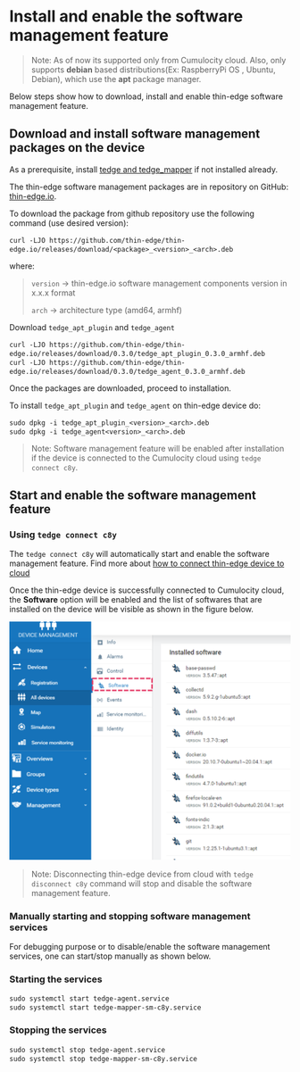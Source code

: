 # Install and enable the software management feature

> Note: As of now its supported only from Cumulocity cloud. Also, only supports **debian** based
 distributions(Ex: RaspberryPi OS , Ubuntu, Debian), which use the **apt** package manager.

Below steps show how to download, install and enable thin-edge software management feature.

## Download and install software management packages on the device

As a prerequisite, install [tedge and tedge_mapper](../howto-guides/002_installation.md) if not installed already. 

The thin-edge software management packages are in repository on GitHub: [thin-edge.io](https://github.com/thin-edge/thin-edge.io/releases).

To download the package from github repository use the following command (use desired version):

```shell
curl -LJO https://github.com/thin-edge/thin-edge.io/releases/download/<package>_<version>_<arch>.deb
```

where:
> `version` -> thin-edge.io software management components version in x.x.x format
>
> `arch` -> architecture type (amd64, armhf)

Download `tedge_apt_plugin` and `tedge_agent`

```shell
curl -LJO https://github.com/thin-edge/thin-edge.io/releases/download/0.3.0/tedge_apt_plugin_0.3.0_armhf.deb
curl -LJO https://github.com/thin-edge/thin-edge.io/releases/download/0.3.0/tedge_agent_0.3.0_armhf.deb
```

Once the packages are downloaded, proceed to installation.

To install `tedge_apt_plugin` and `tedge_agent` on thin-edge device do:

```shell
sudo dpkg -i tedge_apt_plugin_<version>_<arch>.deb
sudo dpkg -i tedge_agent<version>_<arch>.deb
```

> Note: Software management feature will be enabled after installation if the device
is connected to the Cumulocity cloud using `tedge connect c8y`.

## Start and enable the software management feature

### Using `tedge connect c8y`

The `tedge connect c8y` will automatically start and enable the software management feature.
Find more about [how to connect thin-edge device to cloud](../howto-guides/004_connect.md)

Once the thin-edge device is successfully connected to Cumulocity cloud, the **Software** option will be enabled and
the list of softwares that are installed on the device will be visible as shown in the figure below.

![Add new software](./images/start-software-management.png)

> Note: Disconnecting thin-edge device from cloud with `tedge disconnect c8y` command will stop and disable the software management feature.


### Manually starting and stopping software management services

For debugging purpose or to disable/enable the software management services, one can start/stop manually as shown below.

### Starting the services

```shell
sudo systemctl start tedge-agent.service
sudo systemctl start tedge-mapper-sm-c8y.service
```

### Stopping the services

```shell
sudo systemctl stop tedge-agent.service
sudo systemctl stop tedge-mapper-sm-c8y.service
```

